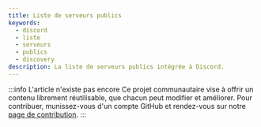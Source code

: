 ```yaml
---
title: Liste de serveurs publics
keywords:
  - discord
  - liste
  - serveurs
  - publics
  - discovery
description: La liste de serveurs publics intégrée à Discord.
---
```


:::info L'article n'existe pas encore
Ce projet communautaire vise à offrir un contenu librement réutilisable, que chacun peut modifier et améliorer.
Pour contribuer, munissez-vous d'un compte GitHub et rendez-vous sur notre [page de contribution](/wiki/contribuer).
:::
